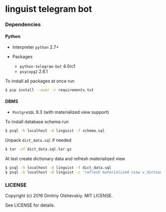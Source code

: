 linguist telegram bot
=====================

### Dependencies

#### Python

* Interpreter `python` 2.7+

* Packages

    - `python-telegram-bot` 4.0rc1
    - `psycopg2` 2.6.1

To install all packages at once run

```sh
$ pip install --user -r requirements.txt
```

#### DBMS

* `PostgreSQL` 9.3 (with materialized view support)

To install database schema run

```sh
$ psql -h localhost -d linguist -f schema.sql
```

Unpack `dict_data.sql` if needed

```sh
$ tar -xf dict_data.sql.tar.gz
```

At last create dictionary data and refresh materialized view

```sh
$ psql -h localhost -d linguist -f dict_data.sql
$ psql -h localhost -d linguist -c 'refresh materialized view v_dictionary'
```

### LICENSE

Copyright (c) 2016 Dmitriy Olshevskiy. MIT LICENSE.

See LICENSE for details.
